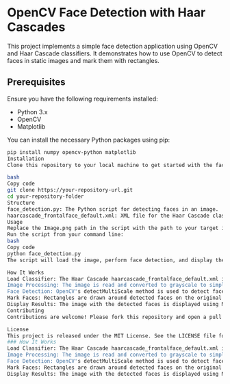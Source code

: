 # OpenCV Face Detection with Haar Cascades

This project implements a simple face detection application using OpenCV and Haar Cascade classifiers. It demonstrates how to use OpenCV to detect faces in static images and mark them with rectangles.

## Prerequisites

Ensure you have the following requirements installed:

- Python 3.x
- OpenCV
- Matplotlib

You can install the necessary Python packages using pip:

```bash
pip install numpy opencv-python matplotlib
Installation
Clone this repository to your local machine to get started with the face detection project:

bash
Copy code
git clone https://your-repository-url.git
cd your-repository-folder
Structure
face_detection.py: The Python script for detecting faces in an image.
haarcascade_frontalface_default.xml: XML file for the Haar Cascade classifier used to detect faces.
Usage
Replace the Image.png path in the script with the path to your target image.
Run the script from your command line:
bash
Copy code
python face_detection.py
The script will load the image, perform face detection, and display the image with detected faces highlighted.

How It Works
Load Classifier: The Haar Cascade haarcascade_frontalface_default.xml is loaded using OpenCV's CascadeClassifier.
Image Processing: The image is read and converted to grayscale to simplify the detection process.
Face Detection: OpenCV's detectMultiScale method is used to detect faces. Detected faces are returned as rectangles with coordinates.
Mark Faces: Rectangles are drawn around detected faces on the original image.
Display Results: The image with the detected faces is displayed using Matplotlib.
Contributing
Contributions are welcome! Please fork this repository and open a pull request to add more features, fix bugs, or suggest improvements.

License
This project is released under the MIT License. See the LICENSE file for more details.
### How It Works
Load Classifier: The Haar Cascade haarcascade_frontalface_default.xml is loaded using OpenCV's CascadeClassifier.
Image Processing: The image is read and converted to grayscale to simplify the detection process.
Face Detection: OpenCV's detectMultiScale method is used to detect faces. Detected faces are returned as rectangles with coordinates.
Mark Faces: Rectangles are drawn around detected faces on the original image.
Display Results: The image with the detected faces is displayed using Matplotlib.
